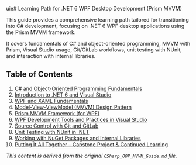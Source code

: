 uie# Learning Path for .NET 6 WPF Desktop Development (Prism MVVM)

This guide provides a comprehensive learning path tailored for transitioning into C# development, focusing on .NET 6 WPF desktop applications using the Prism MVVM framework.

It covers fundamentals of C# and object-oriented programming, MVVM with Prism, Visual Studio usage, Git/GitLab workflows, unit testing with NUnit, and interaction with internal libraries.

## Table of Contents

1.  [C# and Object-Oriented Programming Fundamentals](./docs/01_csharp_oop.md)
2.  [Introduction to .NET 6 and Visual Studio](./docs/02_dotnet_vs.md)
3.  [WPF and XAML Fundamentals](./docs/03_wpf_xaml.md)
4.  [Model-View-ViewModel (MVVM) Design Pattern](./docs/04_mvvm.md)
5.  [Prism MVVM Framework (for WPF)](./docs/05_prism.md)
6.  [WPF Development Tools and Practices in Visual Studio](./docs/06_wpf_tools.md)
7.  [Source Control with Git and GitLab](./docs/07_git_gitlab.md)
8.  [Unit Testing with NUnit in .NET](./docs/08_nunit.md)
9.  [Working with NuGet Packages and Internal Libraries](./docs/09_nuget.md)
10. [Putting It All Together – Capstone Project & Continued Learning](./docs/10_capstone.md)

*This content is derived from the original `CSharp_OOP_MVVM_Guide.md` file.*